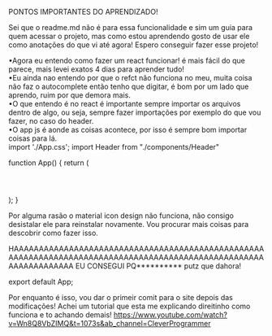 PONTOS IMPORTANTES DO APRENDIZADO!

Sei que o readme.md não é para essa funcionalidade e sim um guia para quem acessar o projeto, mas como estou aprendendo gosto de usar ele como anotações do que vi até agora! Espero conseguir fazer esse projeto!

•Agora eu entendo como fazer um react funcionar! é mais fácil do que parece, mais levei exatos 4 dias para aprender tudo!<br>
•Eu ainda nao entendo por que o refct não funciona no meu, muita coisa não faz o autocomplete então tenho que digitar, é bom por um lado que aprendo, ruim por que demora mais.<br>
•O que entendo é no react é importante sempre importar os arquivos dentro de algo, ou seja, sempre fazer importações por exemplo do que vou fazer, no caso do header.<br>
•O app js é aonde as coisas acontece, por isso é sempre bom importar coisas para lá.<br>
import './App.css';
import Header from "./components/Header"

function App() {
  return (
    <div className="App">
      <Header/> 
    </div>
  );
}


Por alguma rasão o material icon design não funciona, não consigo desistalar ele para reinstalar novamente. Vou procurar mais coisas para descobrir como fazer isso.

HAAAAAAAAAAAAAAAAAAAAAAAAAAAAAAAAAAAAAAAAAAAAAAAAAAAAAAAAAAAAAAAAAAAAAAAAAAAAAAAAAAAAAAAAAAAAAAAAAAAAAAAAAAAAAAAAAA EU CONSEGUI PQ********** putz que dahora!

export default App;

Por enquanto é isso, vou dar o primeir comit para o site depois das modificações! Achei um tutorial que esta me explicando direitinho como funciona e to achando demais!
https://www.youtube.com/watch?v=Wn8Q8VbZIMQ&t=1073s&ab_channel=CleverProgrammer